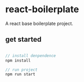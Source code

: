 # react-boilerplate

A react base boilerplate project.

## get started
```javascript

// install denpendence
npm install

// run project
npm run start
```
